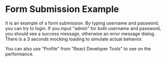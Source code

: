 # Form Submission Example

It is an example of a form submission. By typing username and password, you can try to login. If you input "admin" for both username and password, you should see a success message, otherwise an error message dialog. There is a 3 seconds mocking loading to simulate actual behavior.

You can also use "Profile" from "React Developer Tools" to see on the performance.
